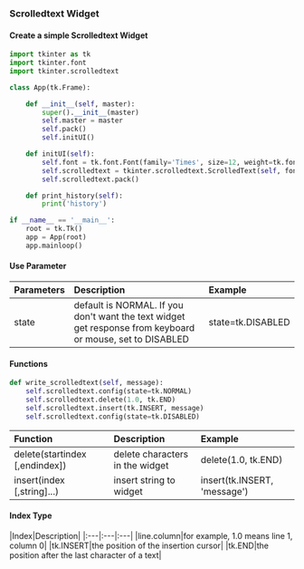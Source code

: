 ### Scrolledtext Widget

#### Create a simple Scrolledtext Widget
```python
import tkinter as tk
import tkinter.font
import tkinter.scrolledtext

class App(tk.Frame):

    def __init__(self, master):
        super().__init__(master)
        self.master = master
        self.pack()
        self.initUI()

    def initUI(self):
        self.font = tk.font.Font(family='Times', size=12, weight=tk.font.BOLD)
        self.scrolledtext = tkinter.scrolledtext.ScrolledText(self, font=self.font, width=30, height=5)
        self.scrolledtext.pack()

    def print_history(self):
        print('history')

if __name__ == '__main__':
    root = tk.Tk()
    app = App(root)
    app.mainloop()
```
#### Use Parameter

|Parameters|Description|Example|
|:---|:---|:---|
|state|default is NORMAL. If you don't want the text widget get response from keyboard or mouse, set to DISABLED|state=tk.DISABLED|

#### Functions
```python
def write_scrolledtext(self, message):
    self.scrolledtext.config(state=tk.NORMAL)
    self.scrolledtext.delete(1.0, tk.END)
    self.scrolledtext.insert(tk.INSERT, message)
    self.scrolledtext.config(state=tk.DISABLED)
```
|Function|Description|Example|
|:---|:---|:---|
|delete(startindex [,endindex])|delete characters in the widget|delete(1.0, tk.END)|
|insert(index [,string]...)|insert string to widget|insert(tk.INSERT, 'message')|

#### Index Type

|Index|Description|
|:---|:---|:---|
|line.column|for example, 1.0 means line 1, column 0|
|tk.INSERT|the position of the insertion cursor|
|tk.END|the position after the last character of a text|








